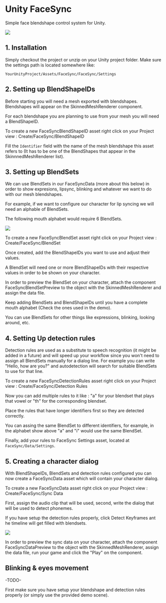 # Unity FaceSync
Simple face blendshape control system for Unity.

![](https://github.com/joscanper/untiy_facesync/blob/master/FaceSync/Demo/facesync.gif)

## 1. Installation

Simply checkout the project or unzip on your Unity project folder. Make sure the settings path is located somewhere like:

`YourUnityProject/Assets/FaceSync/FaceSync/Settings`

## 2. Setting up BlendShapeIDs

Before starting you will need a mesh exported with blendshapes. Blendshapes will appear on the SkinnedMeshRenderer component.

For each blendshape you are planning to use from your mesh you will need a BlendShapeID.

To create a new FaceSyncBlendShapeID asset right click on your Project view : Create/FaceSync/BlendShapeID

Fill the `Identifier` field with the name of the mesh blendshape this asset refers to (It has to be one of the BlendShapes that appear in the SkinnnedMeshRenderer list).

## 3. Setting up BlendSets

We can use BlendSets in our FaceSyncData (more about this below) in order to show expresions, lipsync, blinking and whatever we want to do with our mesh blendshapes.

For example, if we want to configure our character for lip syncing we will need an alphable of BlendSets.

The following mouth alphabet would require 6 BlendSets.

![](http://image.wikifoundry.com/image/2/eX6-NiE4BkBk2Ter_j78MQ62335/GW400H349)

To create a new FaceSyncBlendSet asset right click on your Project view : Create/FaceSync/BlendSet

Once created, add the BlendShapeIDs you want to use and adjust their values.

A BlendSet will need one or more BlendShapeIDs with their respective values in order to be shown on your character.

In order to preview the BlendSet on your character, attach the component FaceSyncBlendSetPreview to the object with the SkinnedMeshRenderer and assign the data file.

Keep adding BlendSets and BlendShapeIDs until you have a complete mouth alphabet (Check the ones used in the demo).

You can use BlendSets for other things like expressions, blinking, looking around, etc.

## 4. Setting Up detection rules

Detection rules are used as a substitute to speech recognition (it might be added in a future) and will speed up your workflow since you won't need to assign all BlendSets manually for a dialog line. For example you can write "Hello, how are you?" and autodetection will search for suitable BlendSets to use for that line.

To create a new FaceSyncDetectionRules asset right click on your Project view : Create/FaceSync/Detection Rules

Now you can add multiple rules to it like : "a" for your blendset that plays that vowel or "th" for the corresponding blendset.

Place the rules that have longer identifiers first so they are detected correctly.

You can assing the same BlendSet to different identifiers, for example, in the alphabet show above "a" and "i" would use the same BlendSet.

Finally, add your rules to FaceSync Settings asset, located at `FaceSync/Data/Settings`.

## 5. Creating a character dialog

With BlendShapeIDs, BlendSets and detection rules configured you can now create a FaceSyncData asset which will contain your character dialog.

To create a new FaceSyncData asset right click on your Project view : Create/FaceSync/Sync Data

First, assign the audio clip that will be used, second, write the dialog that will be used to detect phonemes.

If you have setup the detection rules properly, click Detect Keyframes ant he timeline will get filled with blendsets.

![](https://github.com/joscanper/untiy_facesync/blob/master/FaceSync/Demo/example.png)

In order to preview the sync data on your character, attach the component FaceSyncDataPreview to the object with the SkinnedMeshRenderer, assign the data file, run your game and click the "Play" on the component.

## Blinking & eyes movement

-TODO-

First make sure you have setup your blendshape and detection rules properly (or simply use the provided demo scene).
